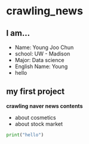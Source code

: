 # crawling_news
## I am...
- Name: Young Joo Chun
- school: UW - Madison
- Major: Data science
- English Name: Young
- hello 
## my first project 
**crawling naver news contents**
- about cosmetics
- about stock market

```python
print("hello")
```
